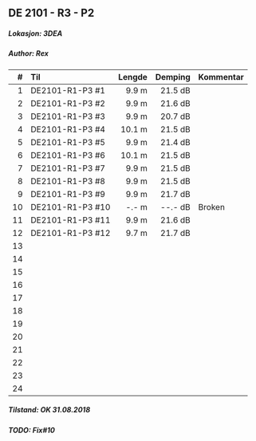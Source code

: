 ## DE 2101 - R3 - P2
##### Lokasjon: 3DEA
##### Author: Rex

|  #  |        Til      |Lengde|Demping|Kommentar|
|----:|:----------------|-----:|------:|:--------|
|    1|DE2101-R1-P3 #1  | 9.9 m|21.5 dB|         |
|    2|DE2101-R1-P3 #2  | 9.9 m|21.6 dB|         |
|    3|DE2101-R1-P3 #3  | 9.9 m|20.7 dB|         |
|    4|DE2101-R1-P3 #4  |10.1 m|21.5 dB|         |
|    5|DE2101-R1-P3 #5  | 9.9 m|21.4 dB|         |
|    6|DE2101-R1-P3 #6  |10.1 m|21.5 dB|         |
|    7|DE2101-R1-P3 #7  | 9.9 m|21.5 dB|         |
|    8|DE2101-R1-P3 #8  | 9.9 m|21.5 dB|         |
|    9|DE2101-R1-P3 #9  | 9.9 m|21.7 dB|         |
|   10|DE2101-R1-P3 #10 | -.- m|--.- dB|Broken   |
|   11|DE2101-R1-P3 #11 | 9.9 m|21.6 dB|         |
|   12|DE2101-R1-P3 #12 | 9.7 m|21.7 dB|         |
|   13|                 |      |       |         |
|   14|                 |      |       |         |
|   15|                 |      |       |         |
|   16|                 |      |       |         |
|   17|                 |      |       |         |
|   18|                 |      |       |         |
|   19|                 |      |       |         |
|   20|                 |      |       |         |
|   21|                 |      |       |         |
|   22|                 |      |       |         |
|   23|                 |      |       |         |
|   24|                 |      |       |         |

##### Tilstand: OK 31.08.2018
##### TODO: Fix#10

